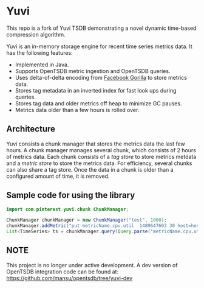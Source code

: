 # Yuvi

This repo is a fork of Yuvi TSDB demonstrating a novel dynamic time-based compression algorithm.

Yuvi is an in-memory storage engine for recent time series metrics data. It has the following features:

* Implemented in Java.
* Supports OpenTSDB metric ingestion and OpenTSDB queries.
* Uses delta-of-delta encoding from [Facebook Gorilla](http://www.vldb.org/pvldb/vol8/p1816-teller.pdf) to store metrics data.
* Stores tag metadata in an inverted index for fast look ups during queries.
* Stores tag data and older metrics off heap to minimize GC pauses.
* Metrics data older than a few hours is rolled over.

## Architecture
Yuvi consists a chunk manager that stores the metrics data the last few  hours. 
A chunk manager manages several chunk, which consists of 2 hours of metrics data. 
Each chunk consists of a _tag store_ to store metrics metdata and a _metric store_ to store the 
metrics data. For efficiency, several chunks can also share a tag store. 
Once the data in a chunk is older than a configured amount of time, it is removed.

## Sample code for using the library

```java
import com.pinterest.yuvi.chunk.ChunkManager;

ChunkManager chunkManager = new ChunkManager("test", 1000);
chunkManager.addMetric("put metricName.cpu.util  1489647603 30 host=host1 cluster=c1");
List<TimeSeries> ts = chunkManager.query(Query.parse("metricName.cpu.util host=*"), 1489647600, 1489649600, QueryAggregation.NONE);
```
## NOTE

This project is no longer under active development. A dev version of OpenTSDB integration code can be found at: https://github.com/mansu/opentsdb/tree/yuvi-dev
